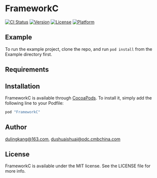 # FrameworkC

[![CI Status](http://img.shields.io/travis/dulingkang@163.com/FrameworkC.svg?style=flat)](https://travis-ci.org/dulingkang@163.com/FrameworkC)
[![Version](https://img.shields.io/cocoapods/v/FrameworkC.svg?style=flat)](http://cocoapods.org/pods/FrameworkC)
[![License](https://img.shields.io/cocoapods/l/FrameworkC.svg?style=flat)](http://cocoapods.org/pods/FrameworkC)
[![Platform](https://img.shields.io/cocoapods/p/FrameworkC.svg?style=flat)](http://cocoapods.org/pods/FrameworkC)

## Example

To run the example project, clone the repo, and run `pod install` from the Example directory first.

## Requirements

## Installation

FrameworkC is available through [CocoaPods](http://cocoapods.org). To install
it, simply add the following line to your Podfile:

```ruby
pod "FrameworkC"
```

## Author

dulingkang@163.com, dushuaishuai@odc.cmbchina.com

## License

FrameworkC is available under the MIT license. See the LICENSE file for more info.
